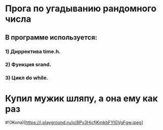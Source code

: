 # Прога по угадыванию рандомного числа
## В программе используется:
### 1) Дирректива time.h.
### 2) Функция srand.
### 3) Цикл do while.
# Купил мужик шляпу, а она ему как раз
#!(Жопа)[https://i.playground.ru/p/8Py3HjcfjKmkbFYlGVgFgw.jpeg]
